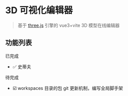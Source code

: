 # 3D 可视化编辑器

> 基于 [three.js](https://threejs.org/) 引擎的 vue3+vite 3D 模型在线编辑器

## 功能列表

已完成

-   ✅ 史蒂夫

待完成

-   ☑️ workspaces 目录的包 git 更新机制，编写全局脚手架
